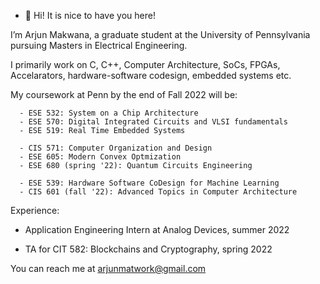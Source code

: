 - 👋 Hi! It is nice to have you here!

I’m Arjun Makwana, a graduate student at the University of Pennsylvania pursuing Masters in Electrical Engineering.

I primarily work on C, C++, Computer Architecture, SoCs, FPGAs, Accelarators, hardware-software codesign, embedded systems etc.

My coursework at Penn by the end of Fall 2022 will be:

      - ESE 532: System on a Chip Architecture
      - ESE 570: Digital Integrated Circuits and VLSI fundamentals
      - ESE 519: Real Time Embedded Systems
      
      - CIS 571: Computer Organization and Design
      - ESE 605: Modern Convex Optmization
      - ESE 680 (spring '22): Quantum Circuits Engineering
      
      - ESE 539: Hardware Software CoDesign for Machine Learning
      - CIS 601 (fall '22): Advanced Topics in Computer Architecture
     
Experience:
- Application Engineering Intern at Analog Devices, 
  summer 2022

- TA for CIT 582: Blockchains and Cryptography,
  spring 2022

You can reach me at arjunmatwork@gmail.com

